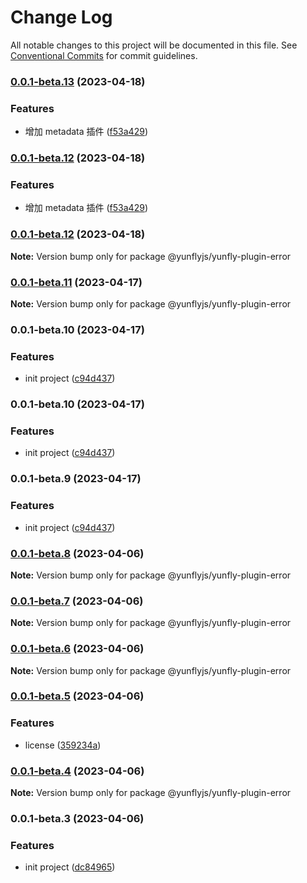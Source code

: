 # Change Log

All notable changes to this project will be documented in this file.
See [Conventional Commits](https://conventionalcommits.org) for commit guidelines.

### [0.0.1-beta.13](https://github.com/yunke-yunfly/yunflyjs/compare/v0.0.1-beta.11...v0.0.1-beta.13) (2023-04-18)


### Features

* 增加 metadata 插件 ([f53a429](https://github.com/yunke-yunfly/yunflyjs/commit/f53a429aab2ccf1322be80a5be8701a923f91e4c))



### [0.0.1-beta.12](https://github.com/yunke-yunfly/yunflyjs/compare/v0.0.1-beta.11...v0.0.1-beta.12) (2023-04-18)


### Features

* 增加 metadata 插件 ([f53a429](https://github.com/yunke-yunfly/yunflyjs/commit/f53a429aab2ccf1322be80a5be8701a923f91e4c))



### [0.0.1-beta.12](https://github.com/yunke-yunfly/yunflyjs/compare/v0.0.1-beta.11...v0.0.1-beta.12) (2023-04-18)

**Note:** Version bump only for package @yunflyjs/yunfly-plugin-error





### [0.0.1-beta.11](https://github.com/yunke-yunfly/yunflyjs/compare/v0.0.1-beta.10...v0.0.1-beta.11) (2023-04-17)

**Note:** Version bump only for package @yunflyjs/yunfly-plugin-error





### 0.0.1-beta.10 (2023-04-17)


### Features

* init project ([c94d437](https://github.com/yunke-yunfly/yunflyjs/commit/c94d4372b6dacb189df8747e0879115d0629ca7c))



### 0.0.1-beta.10 (2023-04-17)


### Features

* init project ([c94d437](https://github.com/yunke-yunfly/yunflyjs/commit/c94d4372b6dacb189df8747e0879115d0629ca7c))



### 0.0.1-beta.9 (2023-04-17)


### Features

* init project ([c94d437](https://github.com/yunke-yunfly/yunflyjs/commit/c94d4372b6dacb189df8747e0879115d0629ca7c))



### [0.0.1-beta.8](https://github.com/yunke-yunfly/yunflyjs/compare/v0.0.1-beta.7...v0.0.1-beta.8) (2023-04-06)

**Note:** Version bump only for package @yunflyjs/yunfly-plugin-error





### [0.0.1-beta.7](https://github.com/yunke-yunfly/yunflyjs/compare/v0.0.1-beta.6...v0.0.1-beta.7) (2023-04-06)

**Note:** Version bump only for package @yunflyjs/yunfly-plugin-error





### [0.0.1-beta.6](https://github.com/yunke-yunfly/yunflyjs/compare/v0.0.1-beta.5...v0.0.1-beta.6) (2023-04-06)

**Note:** Version bump only for package @yunflyjs/yunfly-plugin-error





### [0.0.1-beta.5](https://github.com/yunke-yunfly/yunflyjs/compare/v0.0.1-beta.4...v0.0.1-beta.5) (2023-04-06)


### Features

* license ([359234a](https://github.com/yunke-yunfly/yunflyjs/commit/359234a4e7a0637dc0204faa30f0f7c8450e5c42))



### [0.0.1-beta.4](https://github.com/yunke-yunfly/yunflyjs/compare/v0.0.1-beta.3...v0.0.1-beta.4) (2023-04-06)

**Note:** Version bump only for package @yunflyjs/yunfly-plugin-error





### 0.0.1-beta.3 (2023-04-06)


### Features

* init project ([dc84965](https://github.com/yunke-yunfly/yunflyjs/commit/dc849654e51bd4bf4234c574099096a381448243))
